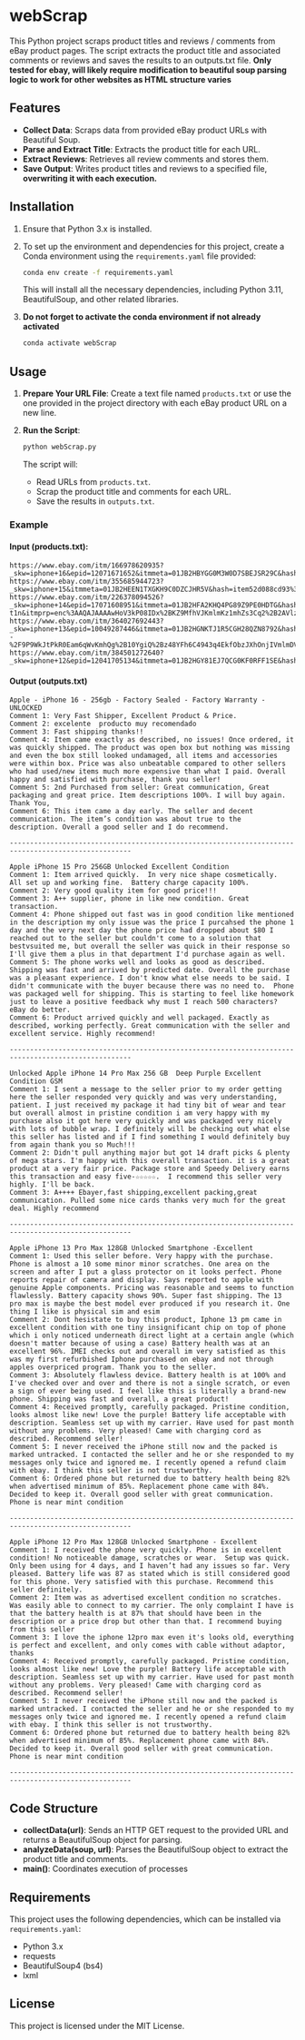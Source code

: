 # webScrap

This Python project scraps product titles and reviews / comments from eBay product pages. The script extracts the product title and associated comments or reviews and saves the results to an outputs.txt file.
**Only tested for ebay, will likely require modification to beautiful soup parsing logic to work for other websites as HTML structure varies**

## Features

- **Collect Data**: Scraps data from provided eBay product URLs with Beautiful Soup.
- **Parse and Extract Title**: Extracts the product title for each URL.
- **Extract Reviews**: Retrieves all review comments and stores them.
- **Save Output**: Writes product titles and reviews to a specified file, **overwriting it with each execution.**

## Installation

1. Ensure that Python 3.x is installed.
2. To set up the environment and dependencies for this project, create a Conda environment using the `requirements.yaml` file provided:

    ```bash
    conda env create -f requirements.yaml
    ```
    This will install all the necessary dependencies, including Python 3.11, BeautifulSoup, and other related libraries.

3. **Do not forget to activate the conda environment if not already activated**

    ```bash
    conda activate webScrap
    ```

## Usage

1. **Prepare Your URL File**: Create a text file named `products.txt` or use the one provided in the project directory with each eBay product URL on a new line.
2. **Run the Script**:

    ```bash
    python webScrap.py
    ```

   The script will:
   - Read URLs from `products.txt`.
   - Scrap the product title and comments for each URL.
   - Save the results in `outputs.txt`.

### Example

#### Input (products.txt):
    https://www.ebay.com/itm/166978620935?_skw=iphone+16&epid=12071671652&itmmeta=01JB2HBYGG0M3W0D7SBEJSR29C&hash=item26e0b38e07%3Ag%3A7UcAAOSw77Rm7ahp&itmprp=enc%3AAQAJAAAAwHoV3kP08IDx%2BKZ9MfhVJKnDmXPHAVQLiIl7HcUektIJ0e3OJolbqXxJ3aV9PQcjFBfmiO0d7U0JmEX0jM6GqQ83ZkGCg1D6HSOqHfN8CRQfVa%2Bdin%2F2SUTNTXd%2BY7XVXTqMTeFcoEBDlDMo6JQ0cdn49NowPM81njrNOB2%2BE%2BLTdbmSKU8ILsWZWI8%2FLb%2FlrvTrHNodwZjmO5e4mTM4iuSnp9FRauid6P1uz1bBXIgqAv7gFrxC17pVSsMLpyMFQA%3D%3D%7Ctkp%3ABk9SR6zor9HYZA&var=466676685842
    https://www.ebay.com/itm/355685944723?_skw=iphone+15&itmmeta=01JB2HEEN1TXGKH9C0DZCJHR5V&hash=item52d088cd93%3Ag%3AhYQAAOSwAhJmNRwt&itmprp=enc%3AAQAJAAAA4HoV3kP08IDx%2BKZ9MfhVJKlhBKQihESsjLwsJw9IgOmb%2BYyW0Q4WhcH0oXmOBbv0wkOFFZqeRfJyu%2Bavh4YvjOpduiUH%2BWXx3nsBsDg%2F7YfC5ASJ%2FWP2HXy924BScA6B0Zs4bXcZUlwYBn8J8dnT5YSW%2Bpj2LmfvPS3AlgmtZLYxm6kk5WLcY4iUuWfGE0TZGIQeVRDScH%2Fh9ENmew9jfjWYpaGMLVStfTkoTD8GCMyMhledzPh8Fa354%2FAtV3Y8UeLmV9NeiTRGbFKEoVEJY2r3n%2F3PsMZwFRU339QUDfix%7Ctkp%3ABk9SR9DqudHYZA&var=624783780301
    https://www.ebay.com/itm/226378094526?_skw=iphone+14&epid=17071608951&itmmeta=01JB2HFA2KHQ4PG89Z9PE0HDTG&hash=item34b52f97be:g:rC4AAOSwl4Jm-t1n&itmprp=enc%3AAQAJAAAAwHoV3kP08IDx%2BKZ9MfhVJKmlmKz1mhZs3Cq2%2B2AVlzZcg8svfKd5MkbCxkBuvB0ijpz762PTHl33efFDLkYYqSRiRGu11E1ex%2FbS7kpE9HHztCeOiq%2FxrAIlQ%2FzlqDbhw5bNG450B%2F6G%2Fz2z8d8dvZmDiQyqywAn9gKILK9SVnAtfBuYG%2BHIMPYpAroAynVAqrzfzyrE8PCfz%2BLCCj1hiQxzBtC9qy%2Fox1RKZ9rrMYAV1kwg%2BXGEZ3jnV9mc3HeuBw%3D%3D%7Ctkp%3ABlBMULChvdHYZA
    https://www.ebay.com/itm/364027692443?_skw=iphone+13&epid=10049287446&itmmeta=01JB2HGNKTJ1R5CGH28QZN8792&hash=item54c1bdc59b%3Ag%3AV7EAAOSwbhFjLLxB&itmprp=enc%3AAQAJAAAA4HoV3kP08IDx%2BKZ9MfhVJKk9sw9rsh5DhJEB1dzyJtbFDFxUitpw1uIX6b3%2FYNen0oY1Ci4hGKT--%2F9P9WkJtPkR0Eam6qWvKmhQg%2B10YgiQ%2Bz48YFh6C4943q4EkfObzJXhOnjIVmlmDVSUKuM733nDmkoUkvth16eSdz8XdOMdSI%2B0uXKZCjXUKYmv6K24okXENbwxPIQIRar9qOKeDRG%2Bq9Kf4uVSRwzqWzNZ78kmEOJ%2BmhiTEs5vbnC%2Fkts9OVPUVUTTHm22R8or%2FUZfbjsNxnPSkt5omrv0HXhne%2BQG%7Ctkp%3ABFBM_tnC0dhk&var=633337981704
    https://www.ebay.com/itm/384501272640?_skw=iphone+12&epid=12041705134&itmmeta=01JB2HGY81EJ7QCG0KF0RFF1SE&hash=item59860fd040%3Ag%3AngcAAOSwy9RhkpBT&itmprp=enc%3AAQAJAAAAwHoV3kP08IDx%2BKZ9MfhVJKlO%2FX28bCwvOhRSYnX0TmCcOxH9KvQmHNW19ClVYQuc8%2Ft9NGDce6Co8A%2BJ00rUDsAoo7R%2F9EyXb1c3JNCW2h54I3eiiDuaeHZIq2VxITOklHt%2FgYIZUM8y6Ppw7jh%2FgBXmcSLPWo4%2B7bqodo3A5UIekx6R652uxB%2BSqjnaikuvFgAVekQkwz9n0lnKa5glYnfGErq6%2BSGbB16PXprIW6E1kuTiQHRClyC779mR67Bb0A%3D%3D%7Ctkp%3ABk9SR5Dkw9HYZA&var=652602897249


#### Output (outputs.txt)
    Apple - iPhone 16 - 256gb - Factory Sealed - Factory Warranty - UNLOCKED
    Comment 1: Very Fast Shipper, Excellent Product & Price. 
    Comment 2: excelente  producto muy recomendado 
    Comment 3: Fast shipping thanks!!
    Comment 4: Item came exactly as described, no issues! Once ordered, it was quickly shipped. The product was open box but nothing was missing and even the box still looked undamaged, all items and accessories were within box. Price was also unbeatable compared to other sellers who had used/new items much more expensive than what I paid. Overall happy and satisfied with purchase, thank you seller!
    Comment 5: 2nd Purchased from seller: Great communication, Great packaging and great price. Item descriptions 100%. I will buy again. Thank You,
    Comment 6: This item came a day early. The seller and decent communication. The item’s condition was about true to the  description. Overall a good seller and I do recommend.
    
    ----------------------------------------------------------------------------------------------------
    
    Apple iPhone 15 Pro 256GB Unlocked Excellent Condition
    Comment 1: Item arrived quickly.  In very nice shape cosmetically.  All set up and working fine.  Battery charge capacity 100%.
    Comment 2: Very good quality item for good price!!!
    Comment 3: A++ supplier, phone in like new condition. Great transaction. 
    Comment 4: Phone shipped out fast was in good condition like mentioned in the description my only issue was the price I purcahsed the phone 1 day and the very next day the phone price had dropped about $80 I reached out to the seller but couldn't come to a solution that bestvsuited me, but overall the seller was quick in their response so I'll give them a plus in that department I'd purchase again as well.
    Comment 5: The phone works well and looks as good as described. Shipping was fast and arrived by predicted date. Overall the purchase was a pleasant experience. I don't know what else needs to be said. I didn't communicate with the buyer because there was no need to.  Phone was packaged well for shipping. This is starting to feel like homework just to leave a positive feedback why must I reach 500 characters? eBay do better.
    Comment 6: Product arrived quickly and well packaged. Exactly as described, working perfectly. Great communication with the seller and excellent service. Highly recommend!
    
    ----------------------------------------------------------------------------------------------------
    
    Unlocked Apple iPhone 14 Pro Max 256 GB  Deep Purple Excellent Condition GSM
    Comment 1: I sent a message to the seller prior to my order getting here the seller responded very quickly and was very understanding, patient. I just received my package it had tiny bit of wear and tear but overall almost in pristine condition i am very happy with my purchase also it got here very quickly and was packaged very nicely with lots of bubble wrap. I definitely will be checking out what else this seller has listed and if I find something I would definitely buy from again thank you so Much!!!
    Comment 2: Didn't pull anything major but got 14 draft picks & plenty of mega stars. I'm happy with this overall transaction. it is a great product at a very fair price. Package store and Speedy Delivery earns this transaction and easy five-☆☆☆☆☆.  I recommend this seller very highly. I'll be back. 
    Comment 3: A++++ Ebayer,fast shipping,excellent packing,great communication. Pulled some nice cards thanks very much for the great deal. Highly recommend 
    
    ----------------------------------------------------------------------------------------------------
    
    Apple iPhone 13 Pro Max 128GB Unlocked Smartphone -Excellent
    Comment 1: Used this seller before. Very happy with the purchase. Phone is almost a 10 some minor minor scratches. One area on the screen and after I put a glass protector on it looks perfect. Phone reports repair of camera and display. Says reported to apple with genuine Apple components. Pricing was reasonable and seems to function flawlessly. Battery capacity shows 90%. Super fast shipping. The 13 pro max is maybe the best model ever produced if you research it. One thing I like is physical sim and esim
    Comment 2: Dont hesistate to buy this product, Iphone 13 pm came in excellent condition with one tiny insignificant chip on top of phone which i only noticed underneath direct light at a certain angle (which doesn't matter because of using a case) Battery health was at an excellent 96%. IMEI checks out and overall im very satisfied as this was my first refurbished Iphone purchased on ebay and not through apples overpriced program. Thank you to the seller. 
    Comment 3: Absolutely flawless device. Battery health is at 100% and I've checked over and over and there is not a single scratch, or even a sign of ever being used. I feel like this is literally a brand-new phone. Shipping was fast and overall, a great product!
    Comment 4: Received promptly, carefully packaged. Pristine condition, looks almost like new! Love the purple! Battery life acceptable with description. Seamless set up with my carrier. Have used for past month without any problems. Very pleased! Came with charging cord as described. Recommend seller! 
    Comment 5: I never received the iPhone still now and the packed is marked untracked. I contacted the seller and he or she responded to my messages only twice and ignored me. I recently opened a refund claim with ebay. I think this seller is not trustworthy. 
    Comment 6: Ordered phone but returned due to battery health being 82% when advertised minimum of 85%. Replacement phone came with 84%. Decided to keep it. Overall good seller with great communication. Phone is near mint condition
    
    ----------------------------------------------------------------------------------------------------
    
    Apple iPhone 12 Pro Max 128GB Unlocked Smartphone - Excellent
    Comment 1: I received the phone very quickly. Phone is in excellent condition! No noticeable damage, scratches or wear.  Setup was quick.  Only been using for 4 days, and I haven’t had any issues so far. Very pleased. Battery life was 87 as stated which is still considered good for this phone. Very satisfied with this purchase. Recommend this seller definitely.
    Comment 2: Item was as advertised excellent condition no scratches. Was easily able to connect to my carrier. The only complaint I have is that the battery health is at 87% that should have been in the description or a price drop but other than that. I recommend buying from this seller
    Comment 3: I love the iphone 12pro max even it's looks old, everything is perfect and excellent, and only comes with cable without adaptor, thanks 
    Comment 4: Received promptly, carefully packaged. Pristine condition, looks almost like new! Love the purple! Battery life acceptable with description. Seamless set up with my carrier. Have used for past month without any problems. Very pleased! Came with charging cord as described. Recommend seller! 
    Comment 5: I never received the iPhone still now and the packed is marked untracked. I contacted the seller and he or she responded to my messages only twice and ignored me. I recently opened a refund claim with ebay. I think this seller is not trustworthy. 
    Comment 6: Ordered phone but returned due to battery health being 82% when advertised minimum of 85%. Replacement phone came with 84%. Decided to keep it. Overall good seller with great communication. Phone is near mint condition
    
    ----------------------------------------------------------------------------------------------------
    
    

## Code Structure

- **collectData(url)**: Sends an HTTP GET request to the provided URL and returns a BeautifulSoup object for parsing.
- **analyzeData(soup, url)**: Parses the BeautifulSoup object to extract the product title and comments.
- **main()**: Coordinates execution of processes

## Requirements

This project uses the following dependencies, which can be installed via `requirements.yaml`:

- Python 3.x
- requests
- BeautifulSoup4 (bs4)
- lxml

## License

This project is licensed under the MIT License.
